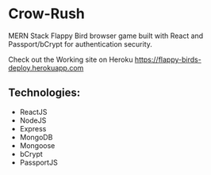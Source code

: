 # Crow-Rush
MERN Stack Flappy Bird browser game built with React and Passport/bCrypt for authentication security.

Check out the Working site on Heroku https://flappy-birds-deploy.herokuapp.com

## Technologies:
- ReactJS
- NodeJS
- Express
- MongoDB
- Mongoose
- bCrypt
- PassportJS

